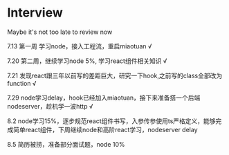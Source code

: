# Interview
Maybe it's not too late to review now

7.13 第一周 学习node，接入工程流，重启miaotuan √

7.20 第二周，继续学习node 5%, 学习react组件相关知识 √

7.21 发现react跟三年以前写的差距巨大，研究一下hook,之前写的class全部改为function √

7.29 node学习delay，hook已经加入miaotuan，接下来准备搭一个后端nodeserver，趁机学一波http √

8.2 node学习15%，逐步规范react组件书写，入参传参使用ts严格定义，能够完成简单react组件，下周继续node和高阶react学习，nodeserver delay

8.5 简历被捞，准备部分面试题，node 10%

